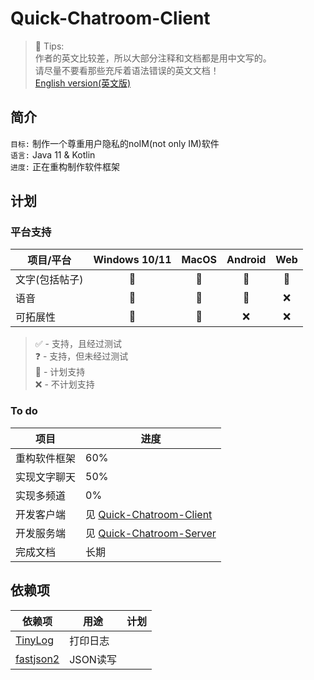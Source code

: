 # Quick-Chatroom-Client

> 📌 Tips:  
> 作者的英文比较差，所以大部分注释和文档都是用中文写的。  
> 请尽量不要看那些充斥着语法错误的英文文档！  
> [English version(英文版)](https://github.com/pxinz/Quick-Chatroom-Core/blob/master/README.md)

## 简介

`目标:` 制作一个尊重用户隐私的noIM(not only IM)软件  
`语言:` Java 11 & Kotlin  
`进度:` 正在重构制作软件框架

## 计划

### 平台支持

| 项目/平台    | Windows 10/11 | MacOS | Android | Web |
|----------|:-------------:|:-----:|:-------:|:---:|
| 文字(包括帖子) |      📌       |  📌   |   📌    | 📌  |
| 语音       |      📌       |  📌   |   📌    |  ❌  |
| 可拓展性     |      📌       |  📌   |    ❌    |  ❌  |

> ✅ - 支持，且经过测试  
> ❓ - 支持，但未经过测试  
> 📌 - 计划支持  
> ❌ - 不计划支持

### To do

| 项目     | 进度                                                                        |
|--------|---------------------------------------------------------------------------|
| 重构软件框架 | 60%                                                                       |
| 实现文字聊天 | 50%                                                                       |
| 实现多频道  | 0%                                                                        |
| 开发客户端  | 见 [Quick-Chatroom-Client](https://github.com/pxinz/Quick-Chatroom-Client) |
| 开发服务端  | 见 [Quick-Chatroom-Server](https://github.com/pxinz/Quick-Chatroom-Server) |
| 完成文档   | 长期                                                                        |

## 依赖项

| 依赖项                                               | 用途     | 计划 |
|---------------------------------------------------|--------|----|
| [TinyLog](https://github.com/tinylog-org/tinylog) | 打印日志   |    |
| [fastjson2](https://github.com/alibaba/fastjson2) | JSON读写 |    |

